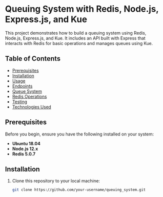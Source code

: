 # Queuing System with Redis, Node.js, Express.js, and Kue

This project demonstrates how to build a queuing system using Redis, Node.js, Express.js, and Kue. It includes an API built with Express that interacts with Redis for basic operations and manages queues using Kue.

## Table of Contents
- [Prerequisites](#prerequisites)
- [Installation](#installation)
- [Usage](#usage)
- [Endpoints](#endpoints)
- [Queue System](#queue-system)
- [Redis Operations](#redis-operations)
- [Testing](#testing)
- [Technologies Used](#technologies-used)

## Prerequisites

Before you begin, ensure you have the following installed on your system:

- **Ubuntu 18.04**
- **Node.js 12.x**
- **Redis 5.0.7**

## Installation

1. Clone this repository to your local machine:

   ```bash
   git clone https://github.com/your-username/queuing_system.git
